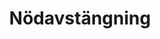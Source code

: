 ---
title: 'Nödavstängning'
symbol_image: '/images/symbols/insats/27.svg'
weight: 27
card: true
card_color: 'bg-symbol-yellow'
---